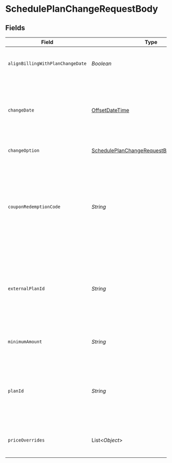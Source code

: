 # SchedulePlanChangeRequestBody


## Fields

| Field                                                                                                                                                                                                        | Type                                                                                                                                                                                                         | Required                                                                                                                                                                                                     | Description                                                                                                                                                                                                  | Example                                                                                                                                                                                                      |
| ------------------------------------------------------------------------------------------------------------------------------------------------------------------------------------------------------------ | ------------------------------------------------------------------------------------------------------------------------------------------------------------------------------------------------------------ | ------------------------------------------------------------------------------------------------------------------------------------------------------------------------------------------------------------ | ------------------------------------------------------------------------------------------------------------------------------------------------------------------------------------------------------------ | ------------------------------------------------------------------------------------------------------------------------------------------------------------------------------------------------------------ |
| `alignBillingWithPlanChangeDate`                                                                                                                                                                             | *Boolean*                                                                                                                                                                                                    | :heavy_minus_sign:                                                                                                                                                                                           | Reset billing periods to be aligned with the plan change’s effective date.                                                                                                                                   |                                                                                                                                                                                                              |
| `changeDate`                                                                                                                                                                                                 | [OffsetDateTime](https://docs.oracle.com/javase/8/docs/api/java/time/OffsetDateTime.html)                                                                                                                    | :heavy_minus_sign:                                                                                                                                                                                           | The date that the plan change should take effect. This parameter can only be passed if the `change_option` is `requested_date`.                                                                              | 2017-07-21T17:32:28Z                                                                                                                                                                                         |
| `changeOption`                                                                                                                                                                                               | [SchedulePlanChangeRequestBodyChangeOption](../../models/operations/SchedulePlanChangeRequestBodyChangeOption.md)                                                                                            | :heavy_check_mark:                                                                                                                                                                                           | Determines the timing of the plan change                                                                                                                                                                     |                                                                                                                                                                                                              |
| `couponRedemptionCode`                                                                                                                                                                                       | *String*                                                                                                                                                                                                     | :heavy_minus_sign:                                                                                                                                                                                           | Redemption code to be used for this subscription. If the coupon cannot be found by its redemption code, or cannot be redeemed, an error response will be returned and the plan change will not be scheduled. |                                                                                                                                                                                                              |
| `externalPlanId`                                                                                                                                                                                             | *String*                                                                                                                                                                                                     | :heavy_minus_sign:                                                                                                                                                                                           | The external_plan_id of the plan that the given subscription should be switched to. Note that either this property or `plan_id` must be specified.                                                           | ZMwNQefe7J3ecf7W                                                                                                                                                                                             |
| `minimumAmount`                                                                                                                                                                                              | *String*                                                                                                                                                                                                     | :heavy_minus_sign:                                                                                                                                                                                           | The subscription's override minimum amount for the plan.                                                                                                                                                     | 1.23                                                                                                                                                                                                         |
| `planId`                                                                                                                                                                                                     | *String*                                                                                                                                                                                                     | :heavy_minus_sign:                                                                                                                                                                                           | The plan that the given subscription should be switched to. Note that either this property or `external_plan_id` must be specified.                                                                          | ZMwNQefe7J3ecf7W                                                                                                                                                                                             |
| `priceOverrides`                                                                                                                                                                                             | List<*Object*>                                                                                                                                                                                               | :heavy_minus_sign:                                                                                                                                                                                           | Optionally provide a list of overrides for prices on the plan                                                                                                                                                |                                                                                                                                                                                                              |